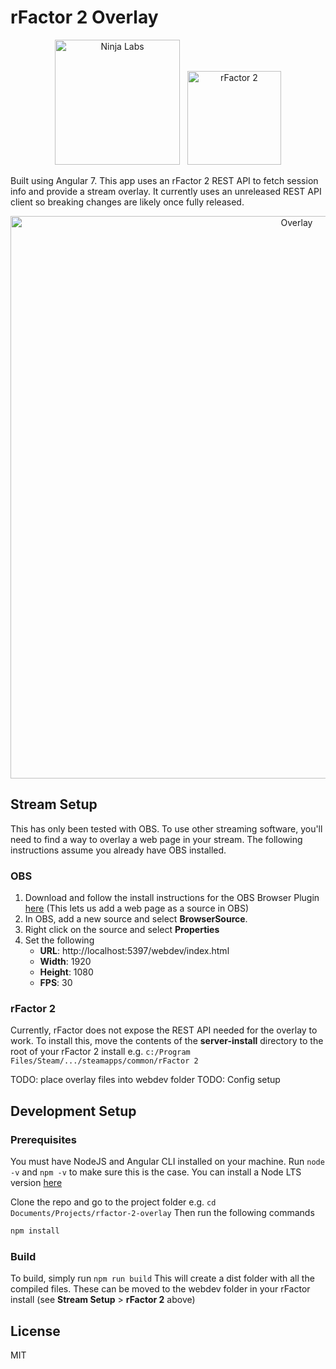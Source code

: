 # rFactor 2 Overlay

<p align="center">
	<img  alt="Ninja Labs" src="https://i.imgur.com/bCvPZQF.png" width="200">
	&nbsp;
	<img  alt="rFactor 2" src="https://www.studio-397.com/wp-content/uploads/2016/09/logo_rf2_blue-red.png" width="150">
</p>

Built using Angular 7. This app uses an rFactor 2 REST API to fetch session info and provide a stream overlay. It currently uses an unreleased REST API client so breaking changes are likely once fully released.

<p align="center">
	<img  alt="Overlay" src="https://images-ext-2.discordapp.net/external/6xUGU5Xyidl5qCBN7CSufRrXxKV1c69TRiV-nQoVn1I/https/i.gyazo.com/thumb/1200/9fe2d842622c77399e3eaf136a6fcc67-jpg.jpg" width="900" >
</p>

## Stream Setup

This has only been tested with OBS. To use other streaming software, you'll need to find a way to overlay a web page in your stream. The following instructions assume you already have OBS installed.

### OBS

1. Download and follow the install instructions for the OBS Browser Plugin [here](https://obsproject.com/forum/resources/browser-plugin.115/)
   (This lets us add a web page as a source in OBS)
2. In OBS, add a new source and select **BrowserSource**.
3. Right click on the source and select **Properties**
4. Set the following
   - **URL**: http://localhost:5397/webdev/index.html
   - **Width**: 1920
   - **Height**: 1080
   - **FPS**: 30

### rFactor 2

Currently, rFactor does not expose the REST API needed for the overlay to work. To install this, move the contents of the **server-install** directory to the root of your rFactor 2 install e.g. `c:/Program Files/Steam/.../steamapps/common/rFactor 2`

TODO: place overlay files into webdev folder
TODO: Config setup

## Development Setup

### Prerequisites

You must have NodeJS and Angular CLI installed on your machine.
Run `node -v` and `npm -v` to make sure this is the case. You can install a Node LTS version [here](https://nodejs.org/en/)

Clone the repo and go to the project folder e.g. `cd Documents/Projects/rfactor-2-overlay`
Then run the following commands

```sh
npm install
```

### Build

To build, simply run `npm run build`
This will create a dist folder with all the compiled files. These can be moved to the webdev folder in your rFactor install (see **Stream Setup** > **rFactor 2** above)

## License

MIT
